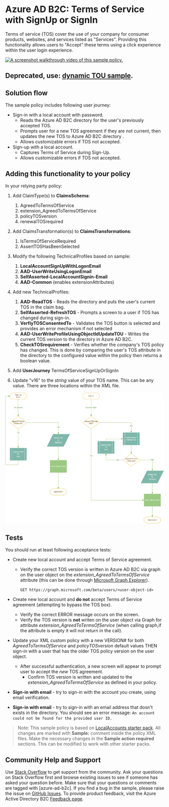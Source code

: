 # Azure AD B2C: Terms of Service with SignUp or SignIn
Terms of service (TOS) cover the use of your company for consumer products, websites, and services listed as "Services". Providing this functionality allows users to "Accept" these terms using a click experience within the user login experience. 

<a href="https://youtu.be/Hog7ADL4L-s"><img src="https://media.giphy.com/media/TGudF8XbUsV81s9mR0/giphy.gif" alt="A screenshot walkthrough video of this sample policy."
	title="SUSI with Terms of Service" /></a>
## Deprecated, use: [dynamic TOU sample](https://github.com/azure-ad-b2c/samples/blob/master/policies/sign-in-sign-up-versioned-tou).

## Solution flow
The sample policy includes following user journey:
* Sign-in with a local account with password.
    * Reads the Azure AD B2C directory for the user's previously accepted TOS.
    * Prompts user for a new TOS agreement if they are not current, then updates the new TOS to Azure AD B2C directory .
    * Allows customizable errors if TOS not accepted.
* Sign-up with a local account.
    * Captures Terms of Service during Sign-Up.
    * Allows customizable errors if TOS not accepted.

## Adding this functionality to your policy
In your relying party policy:
1.	Add ClaimType(s) to **ClaimsSchema**:
    1. AgreedToTermsOfService
    1. extension_AgreedToTermsOfService
    1. policyTOSversion
    1. renewalTOSrequired
1. Add ClaimsTransformation(s) to **ClaimsTransformations**:
    1. IsTermsOfServiceRequired
    2. AssertTOSHasBeenSelected

1. Modify the following TechnicalProfiles based on sample:
    1. **LocalAccountSignUpWithLogonEmail** 
    1. **AAD-UserWriteUsingLogonEmail**
    1. **SelfAsserted-LocalAccountSignin-Email** 
    1. **AAD-Common** (enables extensionAttributes)

1. Add new TechnicalProfiles:
    1. **AAD-ReadTOS** - Reads the directory and puts the user's current TOS in the claim bag.
    1. **SelfAsserted-RefreshTOS** - Prompts a screen to a user if TOS has changed during sign-in.
    1. **VerfiyTOSConsentedTo** - Validates the TOS button is selected and provides an error mechanism if not selected
    1. **AAD-UserWriteProfileUsingObjectIdUpdateTOU** - Writes the current TOS version to the directory in Azure AD B2C.
    1. **CheckTOSrequirement** - Verifies whether the company's TOS policy has changed. This is done by comparing the user's TOS attribute in the directory to the configured value within the policy then returns a boolean value.
1. Add **UserJourney** TermsOfServiceSignUpOrSignIn
1. Update "v16" to the *string* value of your TOS name. This can be any value. There are three locations within the XML file.

<img src="media/TOSFlow.png" alt="A diagram flow chart of this sample policy."
	title="Terms of Service flow diagram" />


## Tests
You should run at least following acceptance tests:
- Create new local account and accept Terms of Service agreement.
    -  Verify the correct TOS version is written in Azure AD B2C via graph on the user object on the *extension_AgreedToTermsOfService* attribute (this can be done through [Microsoft Graph Explorer](https://aka.ms/ge)).
        ```HTTP 
        GET https://graph.microsoft.com/beta/users/<user-object-id>
        ```
- Create new local account and **do not** accept Terms of Service agreement (attempting to bypass the TOS box).
    -  Verify the correct ERROR message occurs on the screen.
    -  Verify the TOS version is **not** writen on the user object via Graph for attribute *extension_AgreedToTermsOfService* (when calling graph,if the attribute is empty it will not return in the call).
-  Update your XML custom policy with a new VERSION# for both *AgreedToTermsOfService* and *policyTOSversion* default values THEN sign-in with a user that has the older TOS policy version on the user object.
    -   After successful authentication, a new screen will appear to prompt user to accept the *new* TOS agreement.
        -   Confirm TOS version is written and updated to the *extension_AgreedToTermsOfService* as defined in your policy.



- **Sign-in with email** - try to sign-in with the account you create, using email verification.
- **Sign-in with email** - try to sign-in with an email address that dosn't exists in the directory. You should see an error message: `An account could not be found for the provided user ID.`

> Note:  This sample policy is based on [LocalAccounts starter pack](../../../SocialAndLocalAccounts). All changes are marked with **Sample:** comment inside the policy XML files. Make the necessary changes in the **Sample action required** sections. This can be modified to work with other starter packs.

## Community Help and Support
Use [Stack Overflow](https://stackoverflow.com/questions/tagged/azure-ad-b2c) to get support from the community. Ask your questions on Stack Overflow first and browse existing issues to see if someone has asked your question before. Make sure that your questions or comments are tagged with [azure-ad-b2c].
If you find a bug in the sample, please raise the issue on [GitHub Issues](https://github.com/azure-ad-b2c/samples/issues).
To provide product feedback, visit the Azure Active Directory B2C [Feedback page](https://feedback.azure.com/forums/169401-azure-active-directory?category_id=160596).
